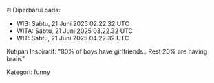 ⏰ Diperbarui pada:
- WIB: Sabtu, 21 Juni 2025 02.22.32 UTC
- WITA: Sabtu, 21 Juni 2025 03.22.32 UTC
- WIT: Sabtu, 21 Juni 2025 04.22.32 UTC

Kutipan Inspiratif:
"80% of boys have girlfriends.. Rest 20% are having brain."


Kategori: funny

